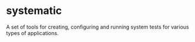 # systematic
A set of tools for creating, configuring and running system tests for various types of applications.
